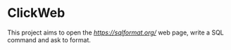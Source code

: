 # ClickWeb

This project aims to open the *https://sqlformat.org/* web page, write a SQL command and ask to format.
